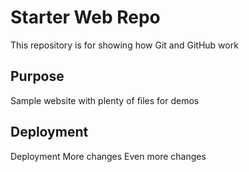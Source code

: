 # Starter Web Repo

This repository is for showing how Git and GitHub work

## Purpose

Sample website with plenty of files for demos

## Deployment

Deployment
More changes
Even more changes